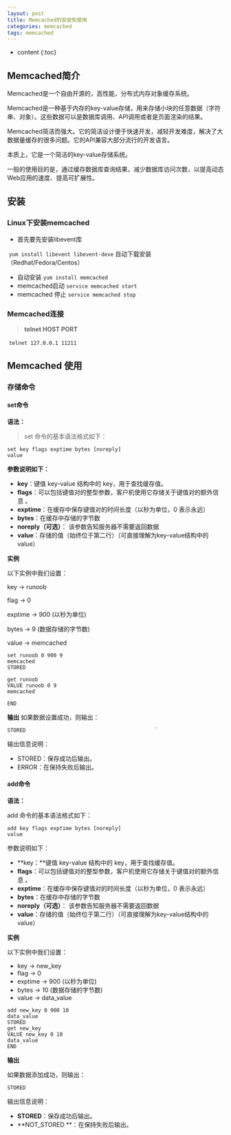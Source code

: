 ```yaml
---
layout: post
title: Memcached的安装和使用
categories: memcached
tags: memcached
---
```


* content
{:toc}

## Memcached简介
Memcached是一个自由开源的，高性能，分布式内存对象缓存系统。

Memcached是一种基于内存的key-value存储，用来存储小块的任意数据（字符串、对象）。这些数据可以是数据库调用、API调用或者是页面渲染的结果。

Memcached简洁而强大。它的简洁设计便于快速开发，减轻开发难度，解决了大数据量缓存的很多问题。它的API兼容大部分流行的开发语言。

本质上，它是一个简洁的key-value存储系统。

一般的使用目的是，通过缓存数据库查询结果，减少数据库访问次数，以提高动态Web应用的速度、提高可扩展性。

## 安装
### Linux下安装memcached
* 首先要先安装libevent库

​       `yum install libevent libevent-deve`        自动下载安装（Redhat/Fedora/Centos）

* 自动安装
  `yum install memcached`
* memcached启动
  `service memcached start`
* memcached 停止
  `service memcached stop`

### Memcached连接
> **telnet HOST PORT**

​      `telnet 127.0.0.1 11211`

## Memcached 使用
### 存储命令

#### set命令

**语法：**
> set 命令的基本语法格式如下：

```
set key flags exptime bytes [noreply]
value
```
**参数说明如下：**
- **key**：键值 key-value 结构中的 key，用于查找缓存值。
- **flags**：可以包括键值对的整型参数，客户机使用它存储关于键值对的额外信息 。
- **exptime**：在缓存中保存键值对的时间长度（以秒为单位，0 表示永远）
- **bytes**：在缓存中存储的字节数
- **noreply（可选）**： 该参数告知服务器不需要返回数据
- **value**：存储的值（始终位于第二行）（可直接理解为key-value结构中的value）

**实例**

以下实例中我们设置：

key → runoob

flag → 0

exptime → 900 (以秒为单位)

bytes → 9 (数据存储的字节数)

value → memcached

```
set runoob 0 900 9
memcached
STORED

get runoob
VALUE runoob 0 9
memcached

END
```
**输出**
如果数据设置成功，则输出：
```
STORED                                          `
```
输出信息说明：
- STORED：保存成功后输出。
- ERROR：在保持失败后输出。

#### add命令

**语法：**

add 命令的基本语法格式如下：

```
add key flags exptime bytes [noreply]
value
```

参数说明如下：

- **key：**键值 key-value 结构中的 key，用于查找缓存值。
- **flags**：可以包括键值对的整型参数，客户机使用它存储关于键值对的额外信息 。
- **exptime**：在缓存中保存键值对的时间长度（以秒为单位，0 表示永远）
- **bytes**：在缓存中存储的字节数
- **noreply（可选）**： 该参数告知服务器不需要返回数据
- **value**：存储的值（始终位于第二行）（可直接理解为key-value结构中的value）

**实例**

以下实例中我们设置：

- key → new_key
- flag → 0
- exptime → 900 (以秒为单位)
- bytes → 10 (数据存储的字节数)
- value → data_value

```
add new_key 0 900 10
data_value
STORED
get new_key
VALUE new_key 0 10
data_value
END
```

**输出**

如果数据添加成功，则输出：

```
STORED
```

输出信息说明：

- **STORED**：保存成功后输出。
- **NOT_STORED **：在保持失败后输出。
